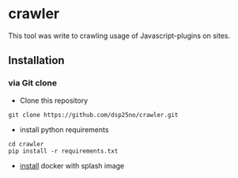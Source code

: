 # crawler
This tool was write to crawling usage of Javascript-plugins on sites.
## Installation
### via Git clone
- Clone this repository
```
git clone https://github.com/dsp25no/crawler.git
```
- install python requirements
```
cd crawler
pip install -r requirements.txt
```
- [install](http://splash.readthedocs.io/en/stable/install.html) docker with splash image
